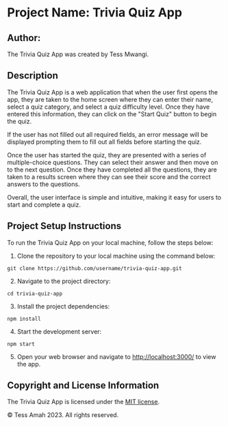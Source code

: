 # Project Name: Trivia Quiz App

## Author: 

The Trivia Quiz App was created by Tess Mwangi.

## Description

The Trivia Quiz App is a web application that  when the user first opens the app, they are taken to the home screen where they can enter their name, select a quiz category, and select a quiz difficulty level. Once they have entered this information, they can click on the "Start Quiz" button to begin the quiz.

If the user has not filled out all required fields, an error message will be displayed prompting them to fill out all fields before starting the quiz.

Once the user has started the quiz, they are presented with a series of multiple-choice questions. They can select their answer and then move on to the next question. Once they have completed all the questions, they are taken to a results screen where they can see their score and the correct answers to the questions.

Overall, the user interface is simple and intuitive, making it easy for users to start and complete a quiz.

## Project Setup Instructions

To run the Trivia Quiz App on your local machine, follow the steps below:

1. Clone the repository to your local machine using the command below:

```
git clone https://github.com/username/trivia-quiz-app.git
```

2. Navigate to the project directory:

```
cd trivia-quiz-app
```

3. Install the project dependencies:

```
npm install
```

4. Start the development server:

```
npm start
```

5. Open your web browser and navigate to [http://localhost:3000/](http://localhost:3000/) to view the app.


## Copyright and License Information

The Trivia Quiz App is licensed under the [MIT license](https://opensource.org/licenses/MIT).

© Tess Amah 2023. All rights reserved.